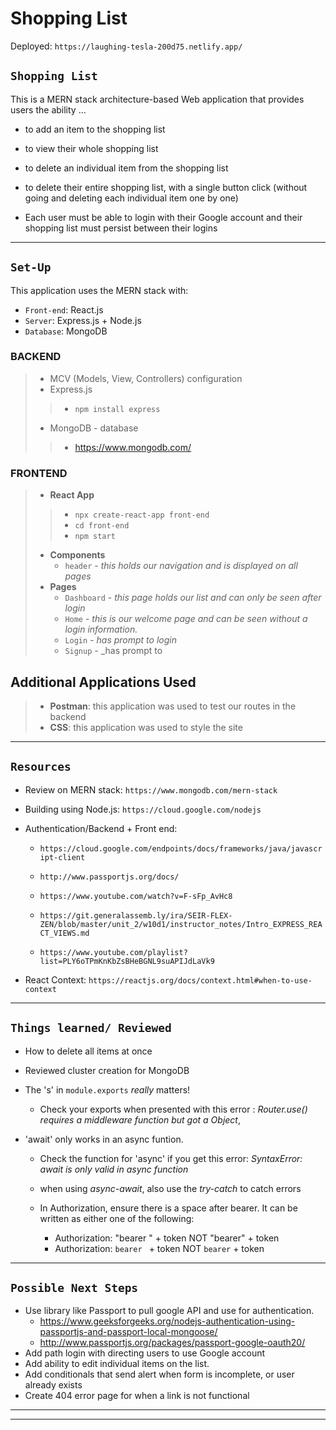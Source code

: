 # Shopping List
Deployed: `https://laughing-tesla-200d75.netlify.app/`

## `Shopping List` 
This is a MERN stack architecture-based Web application that provides users the ability ...

 - to add an item to the shopping list

 - to view their whole shopping list

 - to delete an individual item from the shopping list

 - to delete their entire shopping list, with a single button click (without going and deleting each individual item one by one) 

 - Each user must be able to login with their Google account and their shopping list must persist between their logins

<hr/>

## `Set-Up` 

This application uses the MERN stack with:
  - `Front-end`: React.js
  - `Server`: Express.js + Node.js
  - `Database`: MongoDB

### BACKEND
>- MCV (Models, View, Controllers) configuration
>- Express.js
> > - `npm install express` 
>- MongoDB - database
>>  - https://www.mongodb.com/

### FRONTEND 
>- **React App** 
>>- `npx create-react-app front-end`
>>- `cd front-end`
>>- `npm start`
>  - **Components** 
>    - `header` - _this holds our navigation and is displayed on all pages_
>  - **Pages**
>     - `Dashboard` - _this page holds our list and can only be seen after login_ 
 >    - `Home` - _this is our welcome page and can be seen without a login information._
  >     - `Login` - _has prompt to login_
  >    - `Signup` - _has prompt to 

 ## Additional Applications Used 

> - **Postman**: this application was used to test our routes in the backend
> - **CSS**: this application was used to style the site 


<hr/>

 ##  `Resources`
 
 - Review on MERN stack: `https://www.mongodb.com/mern-stack`

 - Building using Node.js: `https://cloud.google.com/nodejs`

 - Authentication/Backend + Front end: 
    - `https://cloud.google.com/endpoints/docs/frameworks/java/javascript-client`

    - `http://www.passportjs.org/docs/`
    
    - `https://www.youtube.com/watch?v=F-sFp_AvHc8`
    
    - `https://git.generalassemb.ly/ira/SEIR-FLEX-ZEN/blob/master/unit_2/w10d1/instructor_notes/Intro_EXPRESS_REACT_VIEWS.md`
    
    - `https://www.youtube.com/playlist?list=PLY6oTPmKnKbZsBHeBGNL9suAPIJdLaVk9`
    
- React Context: `https://reactjs.org/docs/context.html#when-to-use-context`

<hr/>

 ## `Things learned/ Reviewed`
 - How to delete all items at once  
  - Reviewed cluster creation for MongoDB
  - The 's' in  `module.exports` _really_ matters! 
    - Check your exports when presented with this error : _Router.use() requires a middleware function but got a Object_, 

- 'await' only works in an async funtion. 
    - Check the function for 'async' if you get this error:  _SyntaxError: await is only valid in async function_
    - when using _async-await_, also use the _try-catch_ to catch errors

  - In Authorization, ensure there is a space after bearer. It can be written as either one of the following:
    - Authorization: "bearer " + token  NOT "bearer" + token 
    - Authorization: `bearer ` + token NOT `bearer` + token

<hr/>

 ## `Possible Next Steps` 
 - Use library like Passport to pull google API and use for authentication. 
    - https://www.geeksforgeeks.org/nodejs-authentication-using-passportjs-and-passport-local-mongoose/
    - http://www.passportjs.org/packages/passport-google-oauth20/
  - Add path login with directing users to use Google account   
  - Add ability to edit individual items on the list. 
  - Add conditionals that send alert when form is incomplete, or user already exists
- Create 404 error page for when a link is not functional 

<hr/>
<hr/>


